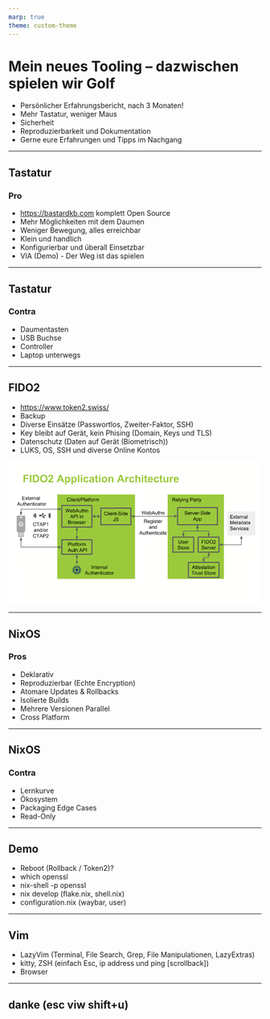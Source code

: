 ```yaml
---
marp: true
theme: custom-theme
---
```


# Mein neues Tooling – dazwischen spielen wir Golf

- Persönlicher Erfahrungsbericht, nach 3 Monaten!
- Mehr Tastatur, weniger Maus
- Sicherheit
- Reproduzierbarkeit und Dokumentation
- Gerne eure Erfahrungen und Tipps im Nachgang

---

## Tastatur

### Pro

- <https://bastardkb.com> komplett Open Source
- Mehr Möglichkeiten mit dem Daumen
- Weniger Bewegung, alles erreichbar
- Klein und handlich
- Konfigurierbar und überall Einsetzbar
- VIA (Demo) - Der Weg ist das spielen

---

## Tastatur

### Contra

- Daumentasten
- USB Buchse
- Controller
- Laptop unterwegs

---

## FIDO2

- <https://www.token2.swiss/>
- Backup
- Diverse Einsätze (Passwortlos, Zweiter-Faktor, SSH)
- Key bleibt auf Gerät, kein Phising (Domain, Keys und TLS)
- Datenschutz (Daten auf Gerät (Biometrisch))
- LUKS, OS, SSH und diverse Online Kontos

![width:500px](Fido2_app_architecture.png)

---

## NixOS

### Pros

- Deklarativ
- Reproduzierbar (Echte Encryption)
- Atomare Updates & Rollbacks
- Isolierte Builds
- Mehrere Versionen Parallel
- Cross Platform

---

## NixOS

### Contra

- Lernkurve
- Ökosystem
- Packaging Edge Cases
- Read-Only

---

## Demo

- Reboot (Rollback / Token2)?
- which openssl
- nix-shell -p openssl
- nix develop (flake.nix, shell.nix)
- configuration.nix (waybar, user)

---

## Vim

- LazyVim (Terminal, File Search, Grep, File Manipulationen, LazyExtras)
- kitty, ZSH (einfach Esc, ip address und ping [scrollback])
- Browser

---

## danke (esc viw shift+u)

<!--
https://marpit.marp.app
 marp slides.md -w --theme-set custom-theme.css
-->
